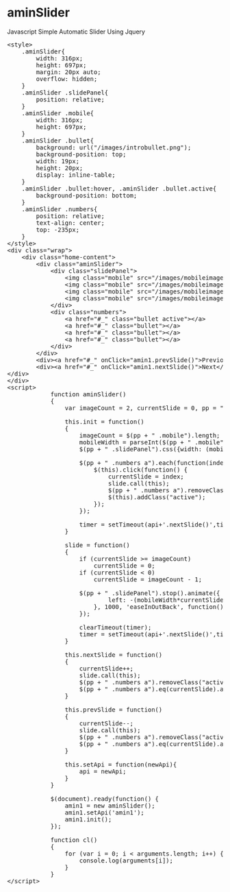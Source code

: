aminSlider
==========

Javascript Simple Automatic Slider Using Jquery

<pre>
&lt;style&gt;
    .aminSlider{
        width: 316px;
        height: 697px;
        margin: 20px auto;
        overflow: hidden;
    }
    .aminSlider .slidePanel{
        position: relative;
    }
    .aminSlider .mobile{
        width: 316px;
        height: 697px;
    }
    .aminSlider .bullet{
        background: url(&quot;/images/introbullet.png&quot;);
        background-position: top;
        width: 19px;
        height: 20px;
        display: inline-table;
    }
    .aminSlider .bullet:hover, .aminSlider .bullet.active{
        background-position: bottom;
    }
    .aminSlider .numbers{
        position: relative;
        text-align: center;
        top: -235px;
    }
&lt;/style&gt;
&lt;div class=&quot;wrap&quot;&gt;
    &lt;div class=&quot;home-content&quot;&gt;
        &lt;div class=&quot;aminSlider&quot;&gt;
            &lt;div class=&quot;slidePanel&quot;&gt;
                &lt;img class=&quot;mobile&quot; src=&quot;/images/mobileimage1.png&quot; /&gt;
                &lt;img class=&quot;mobile&quot; src=&quot;/images/mobileimage2.png&quot; /&gt;
                &lt;img class=&quot;mobile&quot; src=&quot;/images/mobileimage3.png&quot; /&gt;
                &lt;img class=&quot;mobile&quot; src=&quot;/images/mobileimage4.png&quot; /&gt;
            &lt;/div&gt;
            &lt;div class=&quot;numbers&quot;&gt;
                &lt;a href=&quot;#_&quot; class=&quot;bullet active&quot;&gt;&lt;/a&gt;
                &lt;a href=&quot;#_&quot; class=&quot;bullet&quot;&gt;&lt;/a&gt;
                &lt;a href=&quot;#_&quot; class=&quot;bullet&quot;&gt;&lt;/a&gt;
                &lt;a href=&quot;#_&quot; class=&quot;bullet&quot;&gt;&lt;/a&gt;
            &lt;/div&gt;
        &lt;/div&gt;
        &lt;div&gt;&lt;a href=&quot;#_&quot; onClick=&quot;amin1.prevSlide()&quot;&gt;Previous&lt;/a&gt;&lt;/div&gt;
        &lt;div&gt;&lt;a href=&quot;#_&quot; onClick=&quot;amin1.nextSlide()&quot;&gt;Next&lt;/a&gt;&lt;/div&gt;
&lt;/div&gt;
&lt;/div&gt;
&lt;script&gt;
            function aminSlider()
            {
                var imageCount = 2, currentSlide = 0, pp = &quot;.aminSlider&quot;,mobileWidth=0,timer=null,api='',timeOfTimer=4000;

                this.init = function()
                {
                    imageCount = $(pp + &quot; .mobile&quot;).length;
                    mobileWidth = parseInt($(pp + &quot; .mobile&quot;).eq(0).css(&quot;width&quot;));
                    $(pp + &quot; .slidePanel&quot;).css({width: (mobileWidth * imageCount) + (4 * imageCount)});

                    $(pp + &quot; .numbers a&quot;).each(function(index) {
                        $(this).click(function() {
                            currentSlide = index;
                            slide.call(this);
                            $(pp + &quot; .numbers a&quot;).removeClass(&quot;active&quot;);
                            $(this).addClass(&quot;active&quot;);
                        });
                    });
                    
                    timer = setTimeout(api+'.nextSlide()',timeOfTimer);
                }

                slide = function()
                {
                    if (currentSlide &gt;= imageCount)
                        currentSlide = 0;
                    if (currentSlide &lt; 0)
                        currentSlide = imageCount - 1;

                    $(pp + &quot; .slidePanel&quot;).stop().animate({
                            left: -(mobileWidth*currentSlide)-(4 * currentSlide)
                        }, 1000, 'easeInOutBack', function() {
                    });
                    
                    clearTimeout(timer);
                    timer = setTimeout(api+'.nextSlide()',timeOfTimer);
                }

                this.nextSlide = function()
                {
                    currentSlide++;
                    slide.call(this);
                    $(pp + &quot; .numbers a&quot;).removeClass(&quot;active&quot;);
                    $(pp + &quot; .numbers a&quot;).eq(currentSlide).addClass(&quot;active&quot;);
                }

                this.prevSlide = function()
                {
                    currentSlide--;
                    slide.call(this);
                    $(pp + &quot; .numbers a&quot;).removeClass(&quot;active&quot;);
                    $(pp + &quot; .numbers a&quot;).eq(currentSlide).addClass(&quot;active&quot;);
                }
                
                this.setApi = function(newApi){
                    api = newApi;
                }
            }

            $(document).ready(function() {
                amin1 = new aminSlider();
                amin1.setApi('amin1');
                amin1.init();
            });

            function cl()
            {
                for (var i = 0; i &lt; arguments.length; i++) {
                    console.log(arguments[i]);
                }
            }
&lt;/script&gt;
  </pre>
